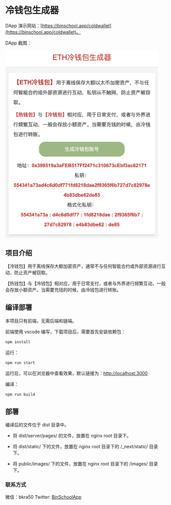 # 冷钱包生成器

DApp 演示网站：[https://binschool.app/coldwallet](https://binschool.app/coldwallet)。

DApp 截图：

 <img src="./public/images/cold-wallet-eth.png" align="center" style="width: 480px; height: auto;"/> 


## 项目介绍

【冷钱包】用于离线保存大额加密资产，通常不与任何智能合约或外部资源进行互动，防止资产被窃取。

【热钱包】与【冷钱包】相对应，用于日常支付，或者与外界进行频繁互动，一般会存放小额资产。当需要充钱的时候，由冷钱包进行转账。

## 编译部署

本项目只有前端，无需后端和链端。

前端使用 vscode 编写，下载项目后，需要首先安装依赖包：

```bash
npm install
```

运行：

```bash
npm run start
```

运行后，可以在浏览器中查看效果，默认链接为：[http://localhost:3000](http://localhost:3000)

编译：

```bash
npm run build
```

## 部署

编译后的文件位于 dist 目录中。

- 将 dist/server/pages/ 的文件，放置在 nginx root 目录下。

- 将 dist/static/ 下的文件，放置在 nginx root 目录下的 /_next/static/ 目录下。

- 将 public/images/ 下的文件，放置在 nginx root 目录下的 /images/ 目录下。


### 联系方式
微信：bkra50  Twitter: [BinSchoolApp](https://twitter.com/BinSchoolApp)
